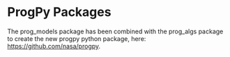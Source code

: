 # ProgPy Packages

The prog_models package has been combined with the prog_algs package to create the new progpy python package, here: https://github.com/nasa/progpy. 
